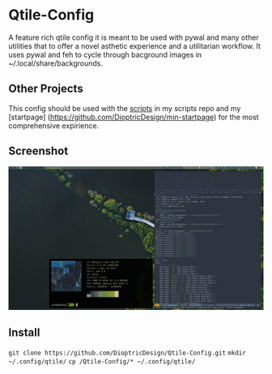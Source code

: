 # Qtile-Config
A feature rich qtile config it is meant to be used with pywal and many other utilities that to offer a novel asthetic experience and a utilitarian workflow. It uses pywal and feh to cycle through bacground images in ~/.local/share/backgrounds.
## Other Projects
This config should be used with the [scripts](https://github.com/DioptricDesign/scripts) in my scripts repo and my [startpage] (https://github.com/DioptricDesign/min-startpage) for the most comprehensive expirience.
## Screenshot
![qtile config](screens/2020-08-23-131058_1920x1080_scrot.png)
## Install
`git clone https://github.com/DioptricDesign/Qtile-Config.git`
`mkdir ~/.config/qtile/`
`cp /Qtile-Config/* ~/.config/qtile/`
